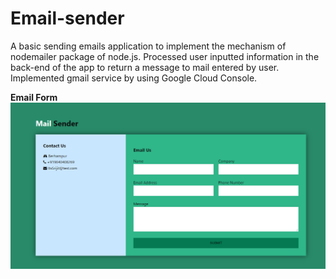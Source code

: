 # Email-sender
A basic sending emails application to implement the mechanism of nodemailer package of node.js.
Processed user inputted information in the back-end of the app to return a message to mail entered by user.
Implemented gmail service by using Google Cloud Console.

**Email Form**
![Email Form image](https://github.com/srijitpatra99/Email-sender/blob/master/images/emailsender.png?raw=true)
